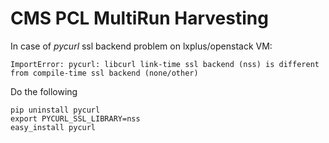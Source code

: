 # CMS PCL MultiRun Harvesting

In case of _pycurl_ ssl backend problem on lxplus/openstack VM:

`ImportError: pycurl: libcurl link-time ssl backend (nss) is different from compile-time ssl backend (none/other)`

Do the following
```
pip uninstall pycurl
export PYCURL_SSL_LIBRARY=nss
easy_install pycurl
```